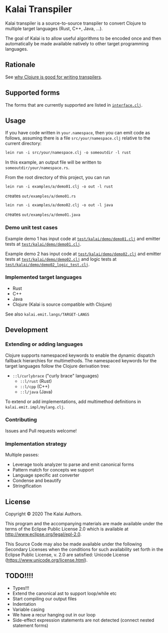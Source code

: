 # Kalai Transpiler

Kalai transpiler is a source-to-source transpiler to convert Clojure to multiple target languages (Rust, C++, Java, ...).

The goal of Kalai is to allow useful algorithms to be encoded once and then automatically be made available natively to other target programming languages.

## Rationale

See [why Clojure is good for writing transpilers](https://elangocheran.com/2020/03/18/why-clojure-lisp-is-good-for-writing-transpilers/).

## Supported forms

The forms that are currently supported are listed in [`interface.clj`](./src/kalai/emit/interface.clj).

## Usage

If you have code written in `your.namespace`, then you can emit code as follows, assuming there is a file `src/your/namespace.clj` relative to the current directory:

```clj
lein run -i src/your/namespace.clj -o someoutdir -l rust
```

In this example, an output file will be written to `someoutdir/your/namespace.rs`.

From the root directory of this project, you can run

```
lein run -i examples/a/demo01.clj -o out -l rust
```

creates `out/examples/a/demo01.rs`

```
lein run -i examples/a/demo02.clj -o out -l java
```

creates `out/examples/a/demo01.java`

### Demo unit test cases

Example demo 1 has input code at [`test/kalai/demo/demo01.clj`](test/kalai/demo/demo01.clj) and emitter tests at [`test/kalai/demo/demo01.clj`](./test/kalai/demo/demo01_test.clj).

Example demo 2 has input code at [`test/kalai/demo/demo02.clj`](test/kalai/demo/demo02.clj) and emitter tests at [`test/kalai/demo/demo02.clj`](./test/kalai/demo/demo02_test.clj) and logic tests at [`test/kalai/demo/demo02_logic_test.clj`](./test/kalai/demo/demo02_logic_test.clj).

### Implemented target languages

- Rust
- C++
- Java
- Clojure (Kalai is source compatible with Clojure)

See also `kalai.emit.langs/TARGET-LANGS`

## Development

### Extending or adding languages

Clojure supports namespaced keywords to enable the dynamic dispatch fallback hierarchies for multimethods.
The namespaced keywords for the target languages follow the Clojure derivation tree:

- `::l/curlybrace` ("curly brace" languages)
  * `::l/rust` (Rust)
  * `::l/cpp` (C++)
  * `::l/java` (Java)

To extend or add implementations, add multimethod definitions in `kalai.emit.impl/mylang.clj`.

### Contributing

Issues and Pull requests welcome!

### Implementation strategy

Multiple passes:
* Leverage tools analyzer to parse and emit canonical forms
* Pattern match for concepts we support
* Language specific ast converter
* Condense and beautify
* Stringification

## License

Copyright © 2020 The Kalai Authors.

This program and the accompanying materials are made available under the
terms of the Eclipse Public License 2.0 which is available at
http://www.eclipse.org/legal/epl-2.0.

This Source Code may also be made available under the following Secondary
Licenses when the conditions for such availability set forth in the Eclipse
Public License, v. 2.0 are satisfied: Unicode License (https://www.unicode.org/license.html).


## TODO!!!!

* Types!!!
* Extend the canonical ast to support loop/while etc
* Start compiling our output files
* Indentation
* Variable casing
* We have a recur hanging out in our loop
* Side-effect expression statements are not detected (connect nested statement forms)
